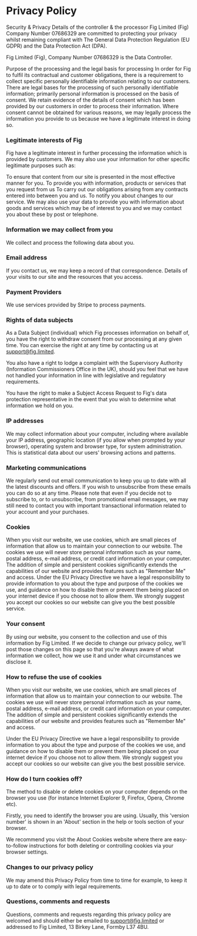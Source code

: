 # Privacy Policy

Security & Privacy
Details of the controller & the processor
Fig Limited (Fig) Company Number 07686329 are committed to protecting your privacy whilst remaining compliant with The General Data Protection Regulation (EU GDPR) and the Data Protection Act (DPA).

Fig Limited (Fig), Company Number 07686329 is the Data Controller.

Purpose of the processing and the legal basis for processing
In order for Fig to fulfil its contractual and customer obligations, there is a requirement to collect specific personally identifiable information relating to our customers. There are legal bases for the processing of such personally identifiable information; primarily personal information is processed on the basis of consent. We retain evidence of the details of consent which has been provided by our customers in order to process their information. Where consent cannot be obtained for various reasons, we may legally process the information you provide to us because we have a legitimate interest in doing so.

### Legitimate interests of Fig
Fig have a legitimate interest in further processing the information which is provided by customers.
We may also use your information for other specific legitimate purposes such as:

To ensure that content from our site is presented in the most effective manner for you.
To provide you with information, products or services that you request from us
To carry out our obligations arising from any contracts entered into between you and us.
To notify you about changes to our service.
We may also use your data to provide you with information about goods and services which may be of interest to you and we may contact you about these by post or telephone.

### Information we may collect from you
We collect and process the following data about you.

### Email address
If you contact us, we may keep a record of that correspondence.
Details of your visits to our site and the resources that you access.

### Payment Providers
We use services provided by Stripe to process payments.

### Rights of data subjects
As a Data Subject (individual) which Fig processes information on behalf of, you have the right to withdraw consent from our processing at any given time. You can exercise the right at any time by contacting us at support@fig.limited.

You also have a right to lodge a complaint with the Supervisory Authority (Information Commissioners Office in the UK), should you feel that we have not handled your information in line with legislative and regulatory requirements.

You have the right to make a Subject Access Request to Fig's data protection representative in the event that you wish to determine what information we hold on you.

### IP addresses
We may collect information about your computer, including where available your IP address, geographic location (if you allow when prompted by your browser), operating system and browser type, for system administration. This is statistical data about our users' browsing actions and patterns.

### Marketing communications
We regularly send out email communication to keep you up to date with all the latest discounts and offers. If you wish to unsubscribe from these emails you can do so at any time. Please note that even if you decide not to subscribe to, or to unsubscribe, from promotional email messages, we may still need to contact you with important transactional information related to your account and your purchases.

### Cookies
When you visit our website, we use cookies, which are small pieces of information that allow us to maintain your connection to our website. The cookies we use will never store personal information such as your name, postal address, e-mail address, or credit card information on your computer. The addition of simple and persistent cookies significantly extends the capabilities of our website and provides features such as "Remember Me" and access.
Under the EU Privacy Directive we have a legal responsibility to provide information to you about the type and purpose of the cookies we use, and guidance on how to disable them or prevent them being placed on your internet device if you choose not to allow them. We strongly suggest you accept our cookies so our website can give you the best possible service.

### Your consent
By using our website, you consent to the collection and use of this information by Fig Limited. If we decide to change our privacy policy, we'll post those changes on this page so that you're always aware of what information we collect, how we use it and under what circumstances we disclose it.

### How to refuse the use of cookies
When you visit our website, we use cookies, which are small pieces of information that allow us to maintain your connection to our website. The cookies we use will never store personal information such as your name, postal address, e-mail address, or credit card information on your computer. The addition of simple and persistent cookies significantly extends the capabilities of our website and provides features such as "Remember Me" and access.

Under the EU Privacy Directive we have a legal responsibility to provide information to you about the type and purpose of the cookies we use, and guidance on how to disable them or prevent them being placed on your internet device if you choose not to allow them. We strongly suggest you accept our cookies so our website can give you the best possible service.

### How do I turn cookies off?
The method to disable or delete cookies on your computer depends on the browser you use (for instance Internet Explorer 9, Firefox, Opera, Chrome etc).

Firstly, you need to identify the browser you are using. Usually, this 'version number' is shown in an 'About' section in the help or tools section of your browser.

We recommend you visit the About Cookies website where there are easy-to-follow instructions for both deleting or controlling cookies via your browser settings.

### Changes to our privacy policy
We may amend this Privacy Policy from time to time for example, to keep it up to date or to comply with legal requirements.

### Questions, comments and requests
Questions, comments and requests regarding this privacy policy are welcomed and should either be emailed to support@fig.limited or addressed to Fig Limited, 13 Birkey Lane, Formby L37 4BU.
